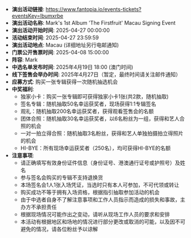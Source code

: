 - **演出活动链接**: https://www.fantopia.io/events-tickets?eventsKey=lbumxrbe
- **演出活动名称**: Mark's 1st Album 'The Firstfruit' Macau Signing Event
- **演出活动开始时间**: 2025-04-27 00:00:00
- **活动结束时间**: 2025-04-27 23:59:59
- **演出活动地点**: Macau (详细地址另行电邮通知)
- **门票公开售票时间**: 2025-04-08 15:00:00
- **阵容**: Mark
- **中选名单发布时间**: 2025年4月19日 18:00 (澳门时间)
- **线下签售会举办时间**: 2025年4月27日（暂定，最终时间请关注邮件通知）
- **应募方式**: 购买一张专辑获得一次随机抽选机会
- **中奖福利**:
  - 独家小卡：购买一张专辑即可获得独家小卡1张(共2款，随机抽取)
  - 签名专辑：随机抽取50名幸运获奖者，现场获得1:1专辑签名
  - 观礼：随机抽取200名幸运获奖者，获得观看签售会的名额
  - 团体合照：随机抽取30名幸运获奖者，以6名粉丝为一组，获得和艺人合照的机会
  - 一对一拍立得合照：随机抽取3名粉丝，获得和艺人单独拍摄拍立得照片的机会
  - HI-BYE：所有现场幸运获奖者（250名），均可获得HI-BYE的名额
- **注意事项**:
  - 请正确填写有效身份证件信息（身份证号、港澳通行证号或护照号）及姓名
  - 参与签名会购买的专辑不支持退换货
  - 本场签名会1人1张入场凭证，当选时只有本人可参加，不可代领或转让
  - 购买成功不等于拥有入场资格，根据指引抽取参加活动的机会
  - 由于中选者自身不了解注意事项和工作人员指示而造成的损失和事故，主办方不承担责任
  - 根据现场情况可能作出之变动，请听从现场工作人员的要求和安排
  - 本活动有根据地区和场地的情况进行部分更改或取消的可能，以及因不可避免的情况，请各位粉丝予以谅解